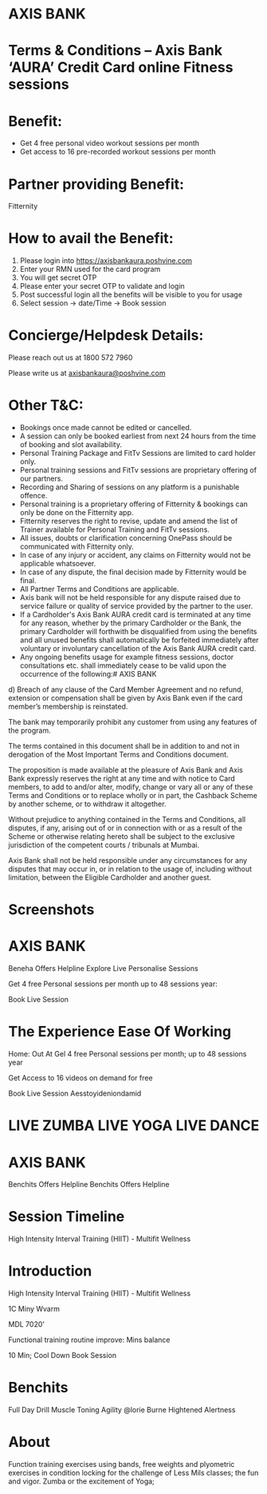 # AXIS BANK

# Terms & Conditions – Axis Bank ‘AURA’ Credit Card online Fitness sessions

# Benefit:

- Get 4 free personal video workout sessions per month
- Get access to 16 pre-recorded workout sessions per month

# Partner providing Benefit:

Fitternity

# How to avail the Benefit:

1. Please login into https://axisbankaura.poshvine.com
2. Enter your RMN used for the card program
3. You will get secret OTP
4. Please enter your secret OTP to validate and login
5. Post successful login all the benefits will be visible to you for usage
6. Select session -> date/Time -> Book session

# Concierge/Helpdesk Details:

Please reach out us at 1800 572 7960

Please write us at axisbankaura@poshvine.com

# Other T&C:

- Bookings once made cannot be edited or cancelled.
- A session can only be booked earliest from next 24 hours from the time of booking and slot availability.
- Personal Training Package and FitTv Sessions are limited to card holder only.
- Personal training sessions and FitTv sessions are proprietary offering of our partners.
- Recording and Sharing of sessions on any platform is a punishable offence.
- Personal training is a proprietary offering of Fitternity & bookings can only be done on the Fitternity app.
- Fitternity reserves the right to revise, update and amend the list of Trainer available for Personal Training and FitTv sessions.
- All issues, doubts or clarification concerning OnePass should be communicated with Fitternity only.
- In case of any injury or accident, any claims on Fitternity would not be applicable whatsoever.
- In case of any dispute, the final decision made by Fitternity would be final.
- All Partner Terms and Conditions are applicable.
- Axis bank will not be held responsible for any dispute raised due to service failure or quality of service provided by the partner to the user.
- If a Cardholder's Axis Bank AURA credit card is terminated at any time for any reason, whether by the primary Cardholder or the Bank, the primary Cardholder will forthwith be disqualified from using the benefits and all unused benefits shall automatically be forfeited immediately after voluntary or involuntary cancellation of the Axis Bank AURA credit card.
- Any ongoing benefits usage for example fitness sessions, doctor consultations etc. shall immediately cease to be valid upon the occurrence of the following:# AXIS BANK

d) Breach of any clause of the Card Member Agreement and no refund, extension or compensation shall be given by Axis Bank even if the card member’s membership is reinstated.

The bank may temporarily prohibit any customer from using any features of the program.

The terms contained in this document shall be in addition to and not in derogation of the Most Important Terms and Conditions document.

The proposition is made available at the pleasure of Axis Bank and Axis Bank expressly reserves the right at any time and with notice to Card members, to add to and/or alter, modify, change or vary all or any of these Terms and Conditions or to replace wholly or in part, the Cashback Scheme by another scheme, or to withdraw it altogether.

Without prejudice to anything contained in the Terms and Conditions, all disputes, if any, arising out of or in connection with or as a result of the Scheme or otherwise relating hereto shall be subject to the exclusive jurisdiction of the competent courts / tribunals at Mumbai.

Axis Bank shall not be held responsible under any circumstances for any disputes that may occur in, or in relation to the usage of, including without limitation, between the Eligible Cardholder and another guest.

# Screenshots

# AXIS BANK

Beneha Offers Helpline Explore Live Personalise Sessions

Get 4 free Personal sessions per month up to 48 sessions year:

Book Live Session

# The Experience Ease Of Working

Home: Out At Gel 4 free Personal sessions per month; up to 48 sessions year

Get Access to 16 videos on demand for free

Book Live Session Aesstoyideniondamid

# LIVE ZUMBA LIVE YOGA LIVE DANCE

# AXIS BANK

Benchits Offers Helpline Benchits Offers Helpline

# Session Timeline

High Intensity Interval Training (HIIT) - Multifit Wellness

# Introduction

High Intensity Interval Training (HIIT) - Multifit Wellness

1C Miny Wvarm

MDL 7020'

Functional training routine improve: Mins balance

10 Min; Cool Down Book Session

# Benchits

Full Day Drill Muscle Toning Agility @lorie Burne Hightened Alertness

# About

Function training exercises using bands, free weights and plyometric exercises in condition locking for the challenge of Less Mils classes; the fun and vigor. Zumba or the excitement of Yoga;